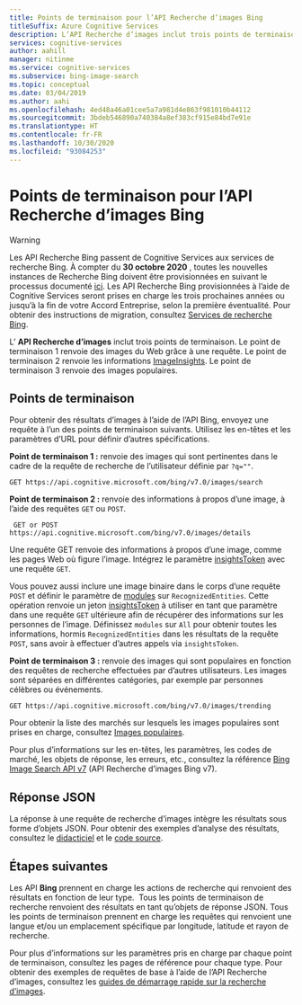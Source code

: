 ```yaml
---
title: Points de terminaison pour l’API Recherche d’images Bing
titleSuffix: Azure Cognitive Services
description: L’API Recherche d’images inclut trois points de terminaison. Le point de terminaison 1 retourne des images à partir du web. Le point de terminaison 2 renvoie les informations ImageInsights. Le point de terminaison 3 renvoie des images populaires.
services: cognitive-services
author: aahill
manager: nitinme
ms.service: cognitive-services
ms.subservice: bing-image-search
ms.topic: conceptual
ms.date: 03/04/2019
ms.author: aahi
ms.openlocfilehash: 4ed48a46a01cee5a7a981d4e863f981010b44112
ms.sourcegitcommit: 3bdeb546890a740384a8ef383cf915e84bd7e91e
ms.translationtype: HT
ms.contentlocale: fr-FR
ms.lasthandoff: 10/30/2020
ms.locfileid: "93084253"
---
```

# <a name="endpoints-for-the-bing-image-search-api"></a>Points de terminaison pour l’API Recherche d’images Bing

> [!WARNING]
> Les API Recherche Bing passent de Cognitive Services aux services de recherche Bing. À compter du **30 octobre 2020** , toutes les nouvelles instances de Recherche Bing doivent être provisionnées en suivant le processus documenté [ici](https://aka.ms/cogsvcs/bingmove).
> Les API Recherche Bing provisionnées à l’aide de Cognitive Services seront prises en charge les trois prochaines années ou jusqu’à la fin de votre Accord Entreprise, selon la première éventualité.
> Pour obtenir des instructions de migration, consultez [Services de recherche Bing](https://aka.ms/cogsvcs/bingmigration).

L’ **API Recherche d’images** inclut trois points de terminaison.  Le point de terminaison 1 renvoie des images du Web grâce à une requête. Le point de terminaison 2 renvoie les informations [ImageInsights](https://docs.microsoft.com/rest/api/cognitiveservices-bingsearch/bing-images-api-v7-reference#imageinsightsresponse).  Le point de terminaison 3 renvoie des images populaires.

## <a name="endpoints"></a>Points de terminaison

Pour obtenir des résultats d’images à l’aide de l’API Bing, envoyez une requête à l’un des points de terminaison suivants. Utilisez les en-têtes et les paramètres d’URL pour définir d’autres spécifications.

**Point de terminaison 1 :** renvoie des images qui sont pertinentes dans le cadre de la requête de recherche de l’utilisateur définie par `?q=""`.
```
GET https://api.cognitive.microsoft.com/bing/v7.0/images/search
```

**Point de terminaison 2 :** renvoie des informations à propos d’une image, à l’aide des requêtes `GET` ou `POST`.
```
 GET or POST https://api.cognitive.microsoft.com/bing/v7.0/images/details
```
Une requête GET renvoie des informations à propos d’une image, comme les pages Web où figure l’image. Intégrez le paramètre [insightsToken](https://docs.microsoft.com/rest/api/cognitiveservices-bingsearch/bing-images-api-v7-reference#insightstoken) avec une requête `GET`.

Vous pouvez aussi inclure une image binaire dans le corps d’une requête `POST` et définir le paramètre de [modules](https://docs.microsoft.com/rest/api/cognitiveservices-bingsearch/bing-images-api-v7-reference#modulesrequested) sur `RecognizedEntities`. Cette opération renvoie un jeton [insightsToken](https://docs.microsoft.com/rest/api/cognitiveservices-bingsearch/bing-images-api-v5-reference#insightstoken) à utiliser en tant que paramètre dans une requête `GET` ultérieure afin de récupérer des informations sur les personnes de l’image.  Définissez `modules` sur `All` pour obtenir toutes les informations, hormis `RecognizedEntities` dans les résultats de la requête `POST`, sans avoir à effectuer d’autres appels via `insightsToken`.


**Point de terminaison 3 :** renvoie des images qui sont populaires en fonction des requêtes de recherche effectuées par d’autres utilisateurs. Les images sont séparées en différentes catégories, par exemple par personnes célèbres ou événements.
```
GET https://api.cognitive.microsoft.com/bing/v7.0/images/trending
```

Pour obtenir la liste des marchés sur lesquels les images populaires sont prises en charge, consultez [Images populaires](https://docs.microsoft.com/azure/cognitive-services/bing-image-search/trending-images).

Pour plus d’informations sur les en-têtes, les paramètres, les codes de marché, les objets de réponse, les erreurs, etc., consultez la référence [Bing Image Search API v7](https://docs.microsoft.com/rest/api/cognitiveservices-bingsearch/bing-images-api-v7-reference) (API Recherche d’images Bing v7).
## <a name="response-json"></a>Réponse JSON
La réponse à une requête de recherche d’images intègre les résultats sous forme d’objets JSON. Pour obtenir des exemples d’analyse des résultats, consultez le [didacticiel](https://docs.microsoft.com/azure/cognitive-services/bing-image-search/tutorial-bing-image-search-single-page-app) et le [code source](https://docs.microsoft.com/azure/cognitive-services/bing-image-search/tutorial-bing-image-search-single-page-app-source).

## <a name="next-steps"></a>Étapes suivantes
Les API **Bing** prennent en charge les actions de recherche qui renvoient des résultats en fonction de leur type.  Tous les points de terminaison de recherche renvoient des résultats en tant qu’objets de réponse JSON.  Tous les points de terminaison prennent en charge les requêtes qui renvoient une langue et/ou un emplacement spécifique par longitude, latitude et rayon de recherche.

Pour plus d’informations sur les paramètres pris en charge par chaque point de terminaison, consultez les pages de référence pour chaque type.
Pour obtenir des exemples de requêtes de base à l’aide de l’API Recherche d’images, consultez les [guides de démarrage rapide sur la recherche d’images](https://docs.microsoft.com/azure/cognitive-services/bing-image-search/search-the-web).
